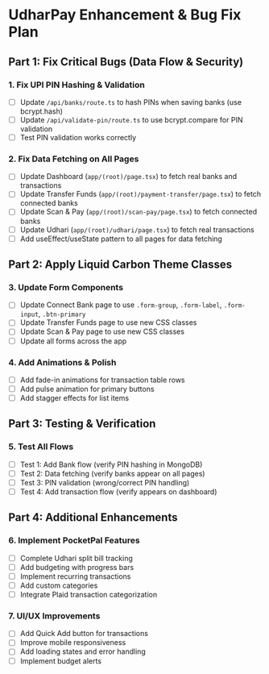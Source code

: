 # UdharPay Enhancement & Bug Fix Plan

## Part 1: Fix Critical Bugs (Data Flow & Security)

### 1. Fix UPI PIN Hashing & Validation
- [ ] Update `/api/banks/route.ts` to hash PINs when saving banks (use bcrypt.hash)
- [ ] Update `/api/validate-pin/route.ts` to use bcrypt.compare for PIN validation
- [ ] Test PIN validation works correctly

### 2. Fix Data Fetching on All Pages
- [ ] Update Dashboard (`app/(root)/page.tsx`) to fetch real banks and transactions
- [ ] Update Transfer Funds (`app/(root)/payment-transfer/page.tsx`) to fetch connected banks
- [ ] Update Scan & Pay (`app/(root)/scan-pay/page.tsx`) to fetch connected banks
- [ ] Update Udhari (`app/(root)/udhari/page.tsx`) to fetch real transactions
- [ ] Add useEffect/useState pattern to all pages for data fetching

## Part 2: Apply Liquid Carbon Theme Classes

### 3. Update Form Components
- [ ] Update Connect Bank page to use `.form-group`, `.form-label`, `.form-input`, `.btn-primary`
- [ ] Update Transfer Funds page to use new CSS classes
- [ ] Update Scan & Pay page to use new CSS classes
- [ ] Update all forms across the app

### 4. Add Animations & Polish
- [ ] Add fade-in animations for transaction table rows
- [ ] Add pulse animation for primary buttons
- [ ] Add stagger effects for list items

## Part 3: Testing & Verification

### 5. Test All Flows
- [ ] Test 1: Add Bank flow (verify PIN hashing in MongoDB)
- [ ] Test 2: Data fetching (verify banks appear on all pages)
- [ ] Test 3: PIN validation (wrong/correct PIN handling)
- [ ] Test 4: Add transaction flow (verify appears on dashboard)

## Part 4: Additional Enhancements

### 6. Implement PocketPal Features
- [ ] Complete Udhari split bill tracking
- [ ] Add budgeting with progress bars
- [ ] Implement recurring transactions
- [ ] Add custom categories
- [ ] Integrate Plaid transaction categorization

### 7. UI/UX Improvements
- [ ] Add Quick Add button for transactions
- [ ] Improve mobile responsiveness
- [ ] Add loading states and error handling
- [ ] Implement budget alerts
